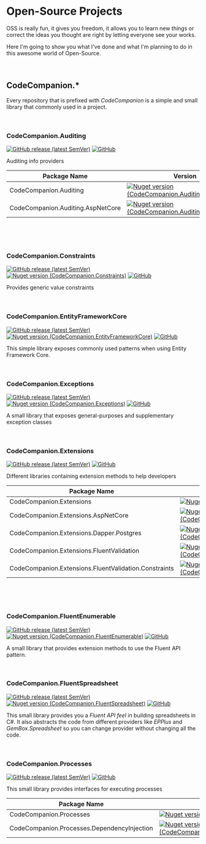 # Open-Source Projects
OSS is really fun, it gives you freedom, it allows you to learn new things or correct the ideas you thought are right by letting everyone see your works.

Here I'm going to show you what I've done and what I'm planning to do in this awesome world of Open-Source.
<br><br><br>





## CodeCompanion.*
Every repository that is prefixed with *CodeCompanion* is a simple and small library that commonly used in a project.
<br><br><br>





### CodeCompanion.Auditing
[![GitHub release (latest SemVer)](https://img.shields.io/github/v/release/kblyr/CodeCompanion.Auditing?color=white&logo=github)](https://github.com/kblyr/CodeCompanion.Auditing)
[![GitHub](https://img.shields.io/github/license/kblyr/CodeCompanion.Auditing)](https://raw.githubusercontent.com/kblyr/CodeCompanion.Auditing/main/LICENSE)

Auditing info providers

|Package Name|Version|
|------------|-------|
|CodeCompanion.Auditing|[![Nuget version (CodeCompanion.Auditing)](https://img.shields.io/nuget/v/CodeCompanion.Auditing?logo=nuget)](https://www.nuget.org/packages/CodeCompanion.Auditing)|
|CodeCompanion.Auditing.AspNetCore|[![Nuget version (CodeCompanion.Auditing.AspNetCore)](https://img.shields.io/nuget/v/CodeCompanion.Auditing.AspNetCore?logo=nuget)](https://www.nuget.org/packages/CodeCompanion.Auditing.AspNetCore)|

<br><br><br>





### CodeCompanion.Constraints
[![GitHub release (latest SemVer)](https://img.shields.io/github/v/release/kblyr/CodeCompanion.Constraints?color=white&logo=github)](https://github.com/kblyr/CodeCompanion.Constraints)
[![Nuget version (CodeCompanion.Constraints)](https://img.shields.io/nuget/v/CodeCompanion.Constraints?logo=nuget)](https://www.nuget.org/packages/CodeCompanion.Constraints)
[![GitHub](https://img.shields.io/github/license/kblyr/CodeCompanion.Constraints)](https://raw.githubusercontent.com/kblyr/CodeCompanion.Constraints/main/LICENSE)

Provides generic value constraints
<br><br><br>





### CodeCompanion.EntityFrameworkCore
[![GitHub release (latest SemVer)](https://img.shields.io/github/v/release/kblyr/CodeCompanion.EntityFrameworkCore?color=white&logo=github)](https://github.com/kblyr/CodeCompanion.EntityFrameworkCore)
[![Nuget version (CodeCompanion.EntityFrameworkCore)](https://img.shields.io/nuget/v/CodeCompanion.EntityFrameworkCore?logo=nuget)](https://www.nuget.org/packages/CodeCompanion.EntityFrameworkCore)
[![GitHub](https://img.shields.io/github/license/kblyr/CodeCompanion.EntityFrameworkCore)](https://raw.githubusercontent.com/kblyr/CodeCompanion.EntityFrameworkCore/main/LICENSE)

This simple library exposes commonly used patterns when using Entity Framework Core.
<br><br><br>





### CodeCompanion.Exceptions
[![GitHub release (latest SemVer)](https://img.shields.io/github/v/release/kblyr/CodeCompanion.Exceptions?color=white&logo=github)](https://github.com/kblyr/CodeCompanion.Exceptions)
[![Nuget version (CodeCompanion.Exceptions)](https://img.shields.io/nuget/v/CodeCompanion.Exceptions?logo=nuget)](https://www.nuget.org/packages/CodeCompanion.Exceptions)
[![GitHub](https://img.shields.io/github/license/kblyr/CodeCompanion.Exceptions)](https://raw.githubusercontent.com/kblyr/CodeCompanion.Exceptions/main/LICENSE)

A small library that exposes general-purposes and supplementary exception classes
<br><br><br>





### CodeCompanion.Extensions
[![GitHub release (latest SemVer)](https://img.shields.io/github/v/release/kblyr/CodeCompanion.Extensions?color=white&logo=github)](https://github.com/kblyr/CodeCompanion.Extensions)
[![GitHub](https://img.shields.io/github/license/kblyr/CodeCompanion.Extensions)](https://raw.githubusercontent.com/kblyr/CodeCompanion.Extensions/main/LICENSE)

Different libraries containing extension methods to help developers

| Package Name | Version |
|--------------|---------|
| CodeCompanion.Extensions | [![Nuget version (CodeCompanion.Extensions)](https://img.shields.io/nuget/v/CodeCompanion.Extensions?logo=nuget)](https://www.nuget.org/packages/CodeCompanion.Extensions) |
| CodeCompanion.Extensions.AspNetCore | [![Nuget version (CodeCompanion.Extensions.AspNetCore)](https://img.shields.io/nuget/v/CodeCompanion.Extensions.AspNetCore?logo=nuget)](https://www.nuget.org/packages/CodeCompanion.Extensions.AspNetCore) |
| CodeCompanion.Extensions.Dapper.Postgres | [![Nuget version (CodeCompanion.Extensions.Dapper.Postgres)](https://img.shields.io/nuget/v/CodeCompanion.Extensions.Dapper.Postgres?logo=nuget)](https://www.nuget.org/packages/CodeCompanion.Extensions.Dapper.Postgres) |
| CodeCompanion.Extensions.FluentValidation | [![Nuget version (CodeCompanion.Extensions.FluentValidation)](https://img.shields.io/nuget/v/CodeCompanion.Extensions.FluentValidation?logo=nuget)](https://www.nuget.org/packages/CodeCompanion.Extensions.FluentValidation) |
| CodeCompanion.Extensions.FluentValidation.Constraints | [![Nuget version (CodeCompanion.Extensions.FluentValidation.Constraints)](https://img.shields.io/nuget/v/CodeCompanion.Extensions.FluentValidation.Constraints?logo=nuget)](https://www.nuget.org/packages/CodeCompanion.Extensions.FluentValidation.Constraints) |



<br><br><br>





### CodeCompanion.FluentEnumerable
[![GitHub release (latest SemVer)](https://img.shields.io/github/v/release/kblyr/CodeCompanion.FluentEnumerable?color=white&logo=github)](https://github.com/kblyr/CodeCompanion.FluentEnumerable)
[![Nuget version (CodeCompanion.FluentEnumerable)](https://img.shields.io/nuget/v/CodeCompanion.FluentEnumerable?logo=nuget)](https://www.nuget.org/packages/CodeCompanion.FluentEnumerable)
[![GitHub](https://img.shields.io/github/license/kblyr/CodeCompanion.FluentEnumerable)](https://raw.githubusercontent.com/kblyr/CodeCompanion.FluentEnumerable/main/LICENSE)

A small library that provides extension methods to use the Fluent API pattern.
<br><br><br>





### CodeCompanion.FluentSpreadsheet
[![GitHub release (latest SemVer)](https://img.shields.io/github/v/release/kblyr/CodeCompanion.FluentSpreadsheet?color=white&logo=github)](https://github.com/kblyr/CodeCompanion.FluentSpreadsheet)
[![Nuget version (CodeCompanion.FluentSpreadsheet)](https://img.shields.io/nuget/v/CodeCompanion.FluentSpreadsheet?logo=nuget)](https://www.nuget.org/packages/CodeCompanion.FluentSpreadsheet)
[![GitHub](https://img.shields.io/github/license/kblyr/CodeCompanion.FluentSpreadsheet)](https://raw.githubusercontent.com/kblyr/CodeCompanion.FluentSpreadsheet/main/LICENSE)

This small library provides you a *Fluent API feel* in building spreadsheets in C#. It also abstracts the code from different providers like *EPPlus* and *GemBox.Spreadsheet* so you can change provider without changing all the code.
<br><br><br>





### CodeCompanion.Processes
[![GitHub release (latest SemVer)](https://img.shields.io/github/v/release/kblyr/CodeCompanion.Processes?color=white&logo=github)](https://github.com/kblyr/CodeCompanion.Processes)
[![GitHub](https://img.shields.io/github/license/kblyr/CodeCompanion.Processes)](https://raw.githubusercontent.com/kblyr/CodeCompanion.Processes/main/LICENSE)

This small library provides interfaces for executing processes

|Package Name|Version|
|------------|-------|
|CodeCompanion.Processes|[![Nuget version (CodeCompanion.Processes)](https://img.shields.io/nuget/v/CodeCompanion.Processes?logo=nuget)](https://www.nuget.org/packages/CodeCompanion.Processes)|
|CodeCompanion.Processes.DependencyInjection|[![Nuget version (CodeCompanion.Processes.DependencyInjection)](https://img.shields.io/nuget/v/CodeCompanion.Processes.DependencyInjection?logo=nuget)](https://www.nuget.org/packages/CodeCompanion.Processes.DependencyInjection)|

